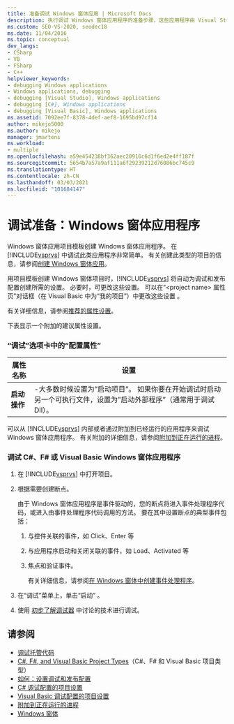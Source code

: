 ```yaml
---
title: 准备调试 Windows 窗体应用 | Microsoft Docs
description: 执行调试 Windows 窗体应用程序的准备步骤，这些应用程序由 Visual Studio 中的 Windows 窗体项目模板创建。
ms.custom: SEO-VS-2020, seodec18
ms.date: 11/04/2016
ms.topic: conceptual
dev_langs:
- CSharp
- VB
- FSharp
- C++
helpviewer_keywords:
- debugging Windows applications
- Windows applications, debugging
- debugging [Visual Studio], Windows applications
- debugging [C#], Windows applications
- debugging [Visual Basic], Windows applications
ms.assetid: 7092ee7f-8378-4def-aef8-1695bd97cf14
author: mikejo5000
ms.author: mikejo
manager: jmartens
ms.workload:
- multiple
ms.openlocfilehash: a59e454238bf362aec20916c6d1f6ed2e4ff187f
ms.sourcegitcommit: 5654b7a57a9af111a6f29239212d76086bc745c9
ms.translationtype: HT
ms.contentlocale: zh-CN
ms.lasthandoff: 03/03/2021
ms.locfileid: "101684147"
---
```

# <a name="debugging-preparation-windows-forms-applications"></a>调试准备：Windows 窗体应用程序

Windows 窗体应用项目模板创建 Windows 窗体应用程序。 在 [!INCLUDE[vsprvs](../code-quality/includes/vsprvs_md.md)] 中调试此类应用程序非常简单。 有关创建此类型的项目的信息，请参阅[创建 Windows 窗体应用](../ide/create-csharp-winform-visual-studio.md)。

 用项目模板创建 Windows 窗体项目时，[!INCLUDE[vsprvs](../code-quality/includes/vsprvs_md.md)] 将自动为调试和发布配置创建所需的设置。 必要时，可更改这些设置。 可以在“\<project name> 属性页”对话框（在 Visual Basic 中为“我的项目”）中更改这些设置 。

 有关详细信息，请参阅[推荐的属性设置](../debugger/managed-debugging-recommended-property-settings.md)。

 下表显示一个附加的建议属性设置。

### <a name="configuration-properties-in-debug-tab"></a>“调试”选项卡中的“配置属性”

|**属性名称**|**设置**|
|-----------------------|-----------------|
|**启动操作**|-大多数时候设置为”启动项目”。 如果你要在开始调试时启动另一个可执行文件，设置为”启动外部程序”（通常用于调试 Dll）。|

 可以从 [!INCLUDE[vsprvs](../code-quality/includes/vsprvs_md.md)] 内部或者通过附加到已经运行的应用程序来调试 Windows 窗体应用程序。 有关附加的详细信息，请参阅[附加到正在运行的进程](../debugger/attach-to-running-processes-with-the-visual-studio-debugger.md)。

### <a name="to-debug-a-c-f-or-visual-basic-windows-forms-application"></a>调试 C#、F# 或 Visual Basic Windows 窗体应用程序

1. 在 [!INCLUDE[vsprvs](../code-quality/includes/vsprvs_md.md)] 中打开项目。

2. 根据需要创建断点。

    由于 Windows 窗体应用程序是事件驱动的，您的断点将进入事件处理程序代码，或进入由事件处理程序代码调用的方法。 要在其中设置断点的典型事件包括：

   1. 与控件关联的事件，如 Click、Enter 等

   2. 与应用程序启动和关闭关联的事件，如 Load、Activated 等

   3. 焦点和验证事件。

      有关详细信息，请参阅[在 Windows 窗体中创建事件处理程序](/dotnet/framework/winforms/creating-event-handlers-in-windows-forms)。

3. 在“调试”菜单上，单击“启动” 。

4. 使用 [初步了解调试器](../debugger/debugger-feature-tour.md) 中讨论的技术进行调试。

## <a name="see-also"></a>请参阅
- [调试托管代码](../debugger/debugging-managed-code.md)
- [C#, F#, and Visual Basic Project Types](../debugger/debugging-preparation-csharp-f-hash-and-visual-basic-project-types.md)（C#、F# 和 Visual Basic 项目类型）
- [如何：设置调试和发布配置](../debugger/how-to-set-debug-and-release-configurations.md)
- [C# 调试配置的项目设置](../debugger/project-settings-for-csharp-debug-configurations.md)
- [Visual Basic 调试配置的项目设置](../debugger/project-settings-for-a-visual-basic-debug-configuration.md)
- [附加到正在运行的进程](../debugger/attach-to-running-processes-with-the-visual-studio-debugger.md)
- [Windows 窗体](/dotnet/framework/winforms/index)
